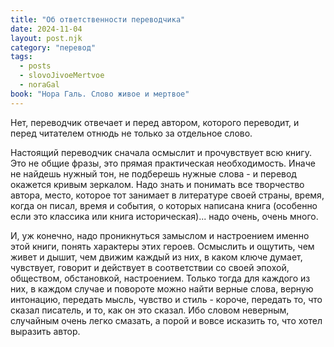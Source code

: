 ```yaml
---
title: "Об ответственности переводчика"
date: 2024-11-04
layout: post.njk
category: "перевод"
tags:
  - posts
  - slovoJivoeMertvoe
  - noraGal
book: "Нора Галь. Слово живое и мертвое"
---
```


Нет, переводчик отвечает и перед автором, которого переводит, и перед читателем отнюдь не только за отдельное слово.

Настоящий переводчик сначала осмыслит и прочувствует всю книгу. Это не общие фразы, это прямая практическая необходимость. Иначе не найдешь нужный тон, не подберешь нужные слова - и перевод окажется кривым зеркалом. Надо знать и понимать все творчество автора, место, которое тот занимает в литературе своей страны, время, когда он писал, время и события, о которых написана книга (особенно если это классика или книга историческая)... надо очень, очень много.

И, уж конечно, надо проникнуться замыслом и настроением именно этой книги, понять характеры этих героев. Осмыслить и ощутить, чем живет и дышит, чем движим каждый из них, в каком ключе думает, чувствует, говорит и действует в соответствии со своей эпохой, обществом, обстановкой, настроением. Только тогда для каждого из них, в каждом случае и повороте можно найти верные слова, верную интонацию, передать мысль, чувство и стиль - короче, передать то, что сказал писатель, и то, как он это сказал. Ибо словом неверным, случайным очень легко смазать, а порой и вовсе исказить то, что хотел выразить автор. 